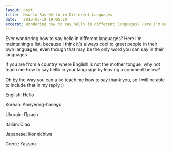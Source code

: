 ```yaml
---
layout: post
title:  How to Say Hello in Different Languages
date:   2013-05-19 19:05:20
excerpt: Wondering how to say hello in different languages? Here I'm maintaining a list, because I think it's always cool to greet people in their own languages, even though that may be the only word you can say in their languages.
---
```


Ever wondering how to say hello in different languages? Here I'm maintaining a list, because I think it's always cool to greet people in their own languages, even though that may be the only word you can say in their languages.

If you are from a country where English is not the mother tongue, why not teach me how to say hello in your language by leaving a comment below?

Oh by the way you can also teach me how to say thank you, so I will be able to include that in my reply :)

English: Hello

Korean: Annyeong-haseyo

Ukurain: Привіт

Italian: Ciao

Japanese: Konnichiwa

Greek: Yassou
